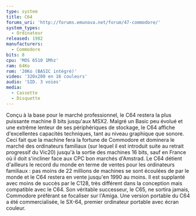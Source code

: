 ```yaml
---
type: system
title: C64
forums_uri: 'http://forums.emunova.net/forum/47-commodore/'
system_types: 
  - Ordinateur
released: 1982
manufacturers: 
  - Commodore
bits: 8
cpu: 'MOS 6510 1Mhz'
ram: 64Ko
rom: '20Ko (BASIC intégré)'
video: '320x200 en 16 couleurs'
audio: 'SID. 3 voies'
media:
  - Cassette
  - Disquette
---
```

Conçu à la base pour le marché professionnel, le C64 restera la plus puissante machine 8 bits jusqu'aux MSX2. Malgré un Basic peu évolué et une extrême lenteur de ses périphériques de stockage, le C64 affiche d'excellentes capacités techniques, tant au niveau graphique que sonore. Ceci fait que la machine fera la fortune de Commodore et dominera le marché des ordinateurs familiaux (sur lequel il est introduit suite au retrait progressif du Vic20) jusqu'à la sortie des machines 16 bits, sauf en France où il doit s'incliner face aux CPC bon marchés d'Amstrad. Le C64 détient d'ailleurs le record du monde en terme de ventes pour les ordinateurs familiaux : pas moins de 22 millions de machines se sont écoulées de par le monde et le C64 restera en vente jusqu'en 1990 au moins.
Il est supplanté avec moins de succès par le C128, très différent dans la conception mais compatible avec le C64. Son véritable successeur, le C65, ne sortira jamais, Commodore préférant se focaliser sur l'Amiga.
Une version portable du C64 a été commercialisée, le SX-64, premier ordinateur portable avec écran couleur.